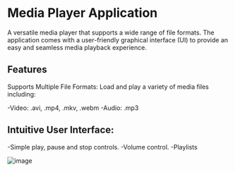# Media Player Application
A versatile media player that supports a wide range of file formats. The application comes with a user-friendly graphical interface (UI) to provide an easy and seamless media playback experience.

## Features
Supports Multiple File Formats: Load and play a variety of media files including:

-Video: .avi, .mp4, .mkv, .webm
-Audio: .mp3

## Intuitive User Interface:

-Simple play, pause and stop controls.
-Volume control.
-Playlists 

![image](https://github.com/user-attachments/assets/9998f91b-bad2-4902-9524-82a4651524fb)
